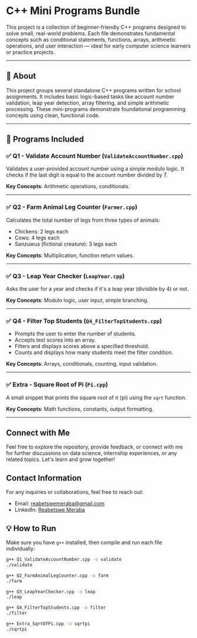 # C++ Mini Programs Bundle

This project is a collection of beginner-friendly C++ programs designed to solve small, real-world problems. Each file demonstrates fundamental concepts such as conditional statements, functions, arrays, arithmetic operations, and user interaction — ideal for early computer science learners or practice projects.

---

## 🧾 About  
This project groups several standalone C++ programs written for school assignments. It includes basic logic-based tasks like account number validation, leap year detection, array filtering, and simple arithmetic processing. These mini-programs demonstrate foundational programming concepts using clean, functional code.

---

## 📝 Programs Included

### ✅ Q1 - Validate Account Number (`ValidateAccountNumber.cpp`)
Validates a user-provided account number using a simple modulo logic. It checks if the last digit is equal to the account number divided by 7.

**Key Concepts**: Arithmetic operations, conditionals.

---

### ✅ Q2 - Farm Animal Leg Counter (`Farmer.cpp`)
Calculates the total number of legs from three types of animals:
- Chickens: 2 legs each
- Cows: 4 legs each
- Sanzuwus (fictional creature): 3 legs each

**Key Concepts**: Multiplication, function return values.

---

### ✅ Q3 - Leap Year Checker (`LeapYear.cpp`)
Asks the user for a year and checks if it's a leap year (divisible by 4) or not.

**Key Concepts**: Modulo logic, user input, simple branching.

---

### ✅ Q4 - Filter Top Students (`Q4_FilterTopStudents.cpp`)
- Prompts the user to enter the number of students.
- Accepts test scores into an array.
- Filters and displays scores above a specified threshold.
- Counts and displays how many students meet the filter condition.

**Key Concepts**: Arrays, conditionals, counting, input validation.

---

### ✅ Extra - Square Root of Pi (`Pi.cpp`)
A small snippet that prints the square root of π (pi) using the `sqrt` function.

**Key Concepts**: Math functions, constants, output formatting.

---
## Connect with Me

Feel free to explore the repository, provide feedback, or connect with me for further discussions on data science, internship experiences, or any related topics. Let's learn and grow together!

## Contact Information

For any inquiries or collaborations, feel free to reach out:

- Email: [reabetswemeraba@gmail.com](reabetswemeraba@gmail.com)
- LinkedIn: [Reabetswe Meraba](https://www.linkedin.com/in/reabetswe-meraba-155958228?utm_source=share&utm_campaign=share_via&utm_content=profile&utm_medium=android_app
)
## 💡 How to Run

Make sure you have `g++` installed, then compile and run each file individually:

```bash
g++ Q1_ValidateAccountNumber.cpp -o validate
./validate

g++ Q2_FarmAnimalLegCounter.cpp -o farm
./farm

g++ Q3_LeapYearChecker.cpp -o leap
./leap

g++ Q4_FilterTopStudents.cpp -o filter
./filter

g++ Extra_SqrtOfPi.cpp -o sqrtpi
./sqrtpi
